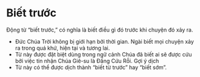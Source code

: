 # Biết trước

Động từ “biết trước,” có nghĩa là biết điều gì đó trước khi chuyện đó xảy ra.
- Đức Chúa Trời không bị giới hạn bởi thời gian.  Ngài biết mọi chuyện xảy ra trong quá khứ, hiện tại và tương lai.
- Từ này được đặt biệt dùng trong ngữ cảnh Chúa đã biết ai sẽ được cứu bởi việc tin nhận Chúa Giê-su là Đấng Cứu Rỗi.
Gợi ý dịch
- Từ này có thể được dịch thành “biết từ trước” hay “biết sớm”.

